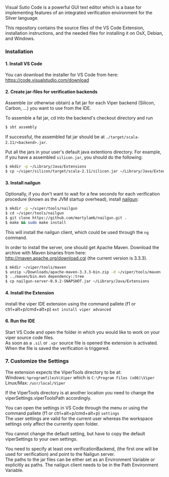 Visual Sutio Code is a powerful GUI text editor which is a base for implementing features of an integrated verification environment for the Silver language.

This repository contains the source files of the VS Code Extension, installation instructions, and the needed files for installing it on OsX, Debian, and Windows.

### Installation ###

#### 1. Install VS Code

You can download the installer for VS Code from here: https://code.visualstudio.com/download

#### 2. Create jar-files for verification backends

Assemble (or otherwise obtain) a fat jar for each Viper backend (Silicon, Carbon, ...) you want to use from the IDE.

To assemble a fat jar, cd into the backend's checkout directory and run
```bash
$ sbt assembly
```
If successful, the assembled fat jar should be at `./target/scala-2.11/<backend>.jar`.

Put all the jars in your user's default java extentions directory. For example, if
you have a assembled `silicon.jar`, you should do the following:

```bash
$ mkdir -p ~/Library/Java/Extensions
$ cp ~/viper/silicon/target/scala-2.11/silicon.jar ~/Library/Java/Extensions
```

#### 3. Install nailgun

Optionally, if you don't want to wait for a few seconds for each verification procedure
(known as the JVM startup overhead), install [nailgun](http://martiansoftware.com/nailgun):

```bash
$ mkdir -p ~/viper/tools/nailgun
$ cd ~/viper/tools/nailgun
$ git clone https://github.com/martylamb/nailgun.git .
$ make && sudo make install
```

This will install the nailgun client, which could be used through the ```ng``` command.

In order to install the server, one should get Apache Maven. Download the archive with
Maven binaries from here: http://maven.apache.org/download.cgi
(the current version is 3.3.3).

```bash
$ mkdir ~/viper/tools/maven
$ unzip ~/Downloads/apache-maven-3.3.3-bin.zip -d ~/viper/tools/maven
$ ../maven/bin.mvn dependency::tree
$ cp nailgun-server-0.9.2-SNAPSHOT.jar ~/Library/Java/Extensions
```

#### 4. Install the Extension

install the viper IDE extension using the command pallete (f1 or ctrl+alt+p/cmd+alt+p) ```ext install viper advanced```

#### 6. Run the IDE

Start VS Code and open the folder in which you would like to work on your viper source code files.  
As soon as a ```.sil``` or ```.vpr``` source file is opened the extension is activated.
When the file is saved the verification is triggered.  

### 7. Customize the Settings

The extension expects the ViperTools directory to be at:  
Windows: ```%programfiles%\Viper``` which is   ```C:\Program Files (x86)\Viper```  
Linux/Max: ```/usr/local/Viper```  

If the ViperTools directory is at another location you need to change the viperSettings.viperToolsPath accordingly.

You can open the settings in VS Code through the menu or using the command pallete (f1 or ctrl+alt+p/cmd+alt+p) ```settings```  
The user settings are valid for the current user whereas the workspace settings only affect the currently open folder.  

You cannot change the default setting, but have to copy the default viperSettings to your own settings.

You need to specify at least one verificationBackend, (the first one will be used for verification) and point to the Nailgun server.  
The paths to the jar files can be either set as an Environment Variable or explicitly as paths.
The nailgun client needs to be in the Path Environment Variable.